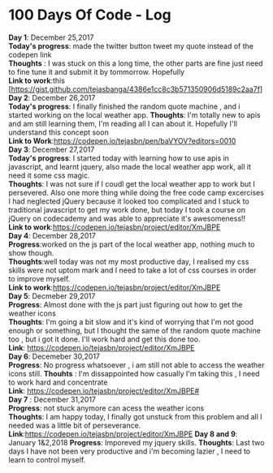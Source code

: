 # 100 Days Of Code - Log
**Day 1**: December 25,2017\
**Today's progress**: made the twitter button tweet my quote instead of the codepen link\
**Thoughts** : I was stuck on this a long time, the other parts are fine just need to fine tune it and submit it by tommorrow. Hopefully <br/> 
**Link to work**:this [https://gist.github.com/tejasbanga/4386e1cc8c3b571350906d5189c2aa7f]  \
**Day 2**: December 26,2017\
**Today's progress**: I finally finished the random quote machine , and i started working on the local weather app.
**Thoughts**: I'm totally new to apis and am still learning them, I'm reading all I can about it. Hopefully I'll understand this concept soon <br/>
**Link to Work**:https://codepen.io/tejasbn/pen/baVYOV?editors=0010  \
**Day 3**: December 27,2017 \
**Today's progress**: I started today with learning how to use apis in javascript, and learnt jquery, also made the local weather app work, all it need it some css magic. \
**Thoughts**: I was not sure if I coudl get the local weather app to work but I persevered. Also one more thing while doing the free code camp excercises I had neglected jQuery because it looked too complicated and I stuck to traditional javascript to get my work done, but today I took a course on jQuery on codecademy and was able to appreciate it's awesomeness!!<br/>
**Link to work**:https://codepen.io/tejasbn/project/editor/XmJBPE   \
**Day 4**: December 28,2017 \
**Progress**:worked on the js part of the local weather app, nothing much to show though. \
**Thoughts**:well today was not my most productive day, I realised my css skills were not uptom mark and I need to take a lot of css courses in order to improve myself. <br/>
**Link to work**:https://codepen.io/tejasbn/project/editor/XmJBPE   \
**Day 5**: Decmeber 29,2017 \
**Progress**: Almost done with the js part just figuring out how to get the weather icons \
**Thoughts**: I'm going a bit slow and it's kind of worrying that I'm not good enough or something, but I thought the same of the random quote machine too , but i got it done. I'll work hard and get this done too. \
**Link**: https://codepen.io/tejasbn/project/editor/XmJBPE \
**Day 6**: Decemeber 30,2017 \
**Progress**: No progress whatsoever , i am still not able to access the weather icons still.
**Thouhts** : I'm dissappointed how casually I'm taking this , I need to work hard and concentrate \
**Link**: https://codepen.io/tejasbn/project/editor/XmJBPE#  \
**Day 7** : December 31,2017 \
**Progress**: not stuck anymore can acess the weather icons \
**Thoughts**: I am happy today, I finally got unstuck from this problem and all I needed was a little bit of perseverance. \
**Link**:https://codepen.io/tejasbn/project/editor/XmJBPE 
**Day 8 and 9**: January 1&2,2018
**Progress**: Imporeved my jquery skills.
**Thoughts**: Last two days I have not been very productive and i'm becoming lazier , I need to learn to control myself.
